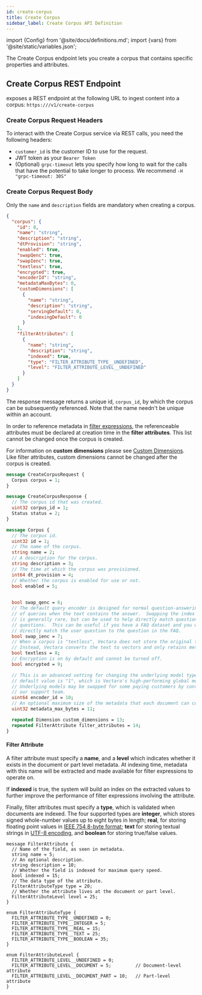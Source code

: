 ```yaml
---
id: create-corpus
title: Create Corpus
sidebar_label: Create Corpus API Definition
---
```


import {Config} from '@site/docs/definitions.md';
import {vars} from '@site/static/variables.json';

The Create Corpus endpoint lets you create a corpus that contains specific 
properties and attributes.

## Create Corpus REST Endpoint

<Config v="names.product"/> exposes a REST endpoint at the following URL
to ingest content into a corpus:
<code>https://<Config v="domains.rest.admin"/>/v1/create-corpus</code>

### Create Corpus Request Headers

To interact with the Create Corpus service via REST calls, you need the following 
headers:

* `customer_id` is the customer ID to use for the request.
* JWT token as your `Bearer Token`
* (Optional) `grpc-timeout` lets you specify how long to wait for the calls 
  that have the potential to take longer to process. We recommend 
  `-H "grpc-timeout: 30S"`

### Create Corpus Request Body

Only the `name` and `description` fields are mandatory when creating a corpus.

```json
{
  "corpus": {
    "id": 0,
    "name": "string",
    "description": "string",
    "dtProvision": "string",
    "enabled": true,
    "swapQenc": true,
    "swapIenc": true,
    "textless": true,
    "encrypted": true,
    "encoderId": "string",
    "metadataMaxBytes": 0,
    "customDimensions": [
      {
        "name": "string",
        "description": "string",
        "servingDefault": 0,
        "indexingDefault": 0
      }
    ],
    "filterAttributes": [
      {
        "name": "string",
        "description": "string",
        "indexed": true,
        "type": "FILTER_ATTRIBUTE_TYPE__UNDEFINED",
        "level": "FILTER_ATTRIBUTE_LEVEL__UNDEFINED"
      }
    ]
  }
}
```

The response message returns a unique id, `corpus_id`, by which the corpus can
be subsequently referenced. Note that the name needn't be unique within an
account.

In order to reference metadata in [filter expressions](/docs/learn/metadata-search-filtering/filter-overview), the
referenceable attributes must be declared at creation time in the **filter
attributes**. This list cannot be changed once the corpus is created.

For information on **custom dimensions** please see
[Custom Dimensions](/docs/learn/semantic-search/add-custom-dimensions).
Like filter attributes, custom dimensions cannot be changed after the corpus is created.

```protobuf
message CreateCorpusRequest {
  Corpus corpus = 1;
}

message CreateCorpusResponse {
  // The corpus id that was created.
  uint32 corpus_id = 1;
  Status status = 2;
}

message Corpus {
  // The corpus id.
  uint32 id = 1;
  // The name of the corpus.
  string name = 2;
  // A description for the corpus.
  string description = 3;
  // The time at which the corpus was provisioned.
  int64 dt_provision = 4;
  // Whether the corpus is enabled for use or not.
  bool enabled = 5;

  
  bool swap_qenc = 6;
  // The default query encoder is designed for normal question-answering types
  // of queries when the text contains the answer.  Swapping the index encoder
  // is generally rare, but can be used to help directly match questions to
  // questions.  This can be useful if you have a FAQ dataset and you want to
  // directly match the user question to the question in the FAQ.
  bool swap_ienc = 7;
  // When a corpus is "textless", Vectara does not store the original text.
  // Instead, Vectara converts the text to vectors and only retains metadata.
  bool textless = 8;
  // Encryption is on by default and cannot be turned off.
  bool encrypted = 9;

  // This is an advanced setting for changing the underlying model type.  The
  // default value is "1", which is Vectara's high-performing global model.
  // Underlying models may be swapped for some paying customers by contacting
  // our support team.
  uint64 encoder_id = 10;
  // An optional maximum size of the metadata that each document can contain.
  uint32 metadata_max_bytes = 11;

  repeated Dimension custom_dimensions = 13;
  repeated FilterAttribute filter_attributes = 14;
}
```

#### Filter Attribute

A filter attribute must specify a **name**, and a **level** which indicates
whether it exists in the document or part level metadata. At indexing time,
metadata with this name will be extracted and made available for filter
expressions to operate on.

If **indexed** is true, the system will build an index on the extracted values
to further improve the performance of filter expressions involving the
attribute.

Finally, filter attributes must specify a **type**, which is validated when
documents are indexed. The four supported types are **integer**, which stores
signed whole-number values up to eight bytes in length; **real**, for storing
floating point values in [IEEE 754 8-byte format][1]; **text** for storing
textual strings in [UTF-8 encoding][2], and **boolean** for storing true/false
values.

[1]: https://en.wikipedia.org/wiki/Double-precision_floating-point_format
[2]: https://en.wikipedia.org/wiki/UTF-8


```
message FilterAttribute {
  // Name of the field, as seen in metadata.
  string name = 5;
  // An optional description.
  string description = 10;
  // Whether the field is indexed for maximum query speed.
  bool indexed = 15;
  // The data type of the attribute.
  FilterAttributeType type = 20;
  // Whether the attribute lives at the document or part level.
  FilterAttributeLevel level = 25;
}

enum FilterAttributeType {
  FILTER_ATTRIBUTE_TYPE__UNDEFINED = 0;
  FILTER_ATTRIBUTE_TYPE__INTEGER = 5;
  FILTER_ATTRIBUTE_TYPE__REAL = 15;
  FILTER_ATTRIBUTE_TYPE__TEXT = 25;
  FILTER_ATTRIBUTE_TYPE__BOOLEAN = 35;
}

enum FilterAttributeLevel {
  FILTER_ATTRIBUTE_LEVEL__UNDEFINED = 0;
  FILTER_ATTRIBUTE_LEVEL__DOCUMENT = 5;         // Document-level attribute
  FILTER_ATTRIBUTE_LEVEL__DOCUMENT_PART = 10;   // Part-level attribute
}
```

